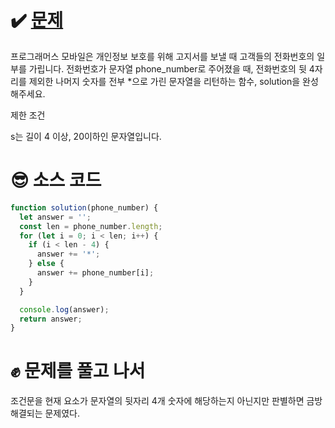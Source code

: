 # ✔️ [문제](https://programmers.co.kr/learn/courses/30/lessons/12948)
프로그래머스 모바일은 개인정보 보호를 위해 고지서를 보낼 때 고객들의 전화번호의 일부를 가립니다.
전화번호가 문자열 phone_number로 주어졌을 때, 전화번호의 뒷 4자리를 제외한 나머지 숫자를 전부 *으로 가린 문자열을 리턴하는 함수, solution을 완성해주세요.

제한 조건

s는 길이 4 이상, 20이하인 문자열입니다.
# 😎 소스 코드
```javascript
function solution(phone_number) {
  let answer = '';
  const len = phone_number.length;
  for (let i = 0; i < len; i++) {
    if (i < len - 4) {
      answer += '*';
    } else {
      answer += phone_number[i];
    }
  }

  console.log(answer);
  return answer;
}
```
 # ✊ 문제를 풀고 나서
조건문을 현재 요소가 문자열의 뒷자리 4개 숫자에 해당하는지 아닌지만 판별하면 금방 해결되는 문제였다.

